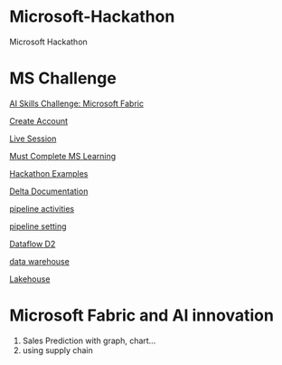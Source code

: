 # Microsoft-Hackathon
Microsoft Hackathon

# MS Challenge

   [AI Skills Challenge: Microsoft Fabric](https://aka.ms/challenge/fabric?wt.mc_id=aisc25_fabrichack_multichannel_azdata_csadai)
   
   [Create Account](https://www.microsoft.com/en-us/microsoft-fabric/getting-started)

   [Live Session](https://developer.microsoft.com/en-us/reactor/series/S-1393/)

   [Must Complete MS Learning](https://learn.microsoft.com/en-us/training/topics/event-challenges?tabs=azure-ai)

   [Hackathon Examples](https://devpost.com/software/autosight-evckf2)

   [Delta Documentation](https://docs.delta.io/latest/index.html)

   [pipeline activities](https://learn.microsoft.com/en-us/fabric/data-factory/activity-overview)

   [pipeline setting](https://microsoftlearning.github.io/mslearn-fabric/Instructions/Labs/04-ingest-pipeline.html)

   [Dataflow D2](https://microsoftlearning.github.io/mslearn-fabric/Instructions/Labs/05-dataflows-gen2.html#create-a-workspace)

   [data warehouse](https://microsoftlearning.github.io/mslearn-fabric/Instructions/Labs/06-data-warehouse.html)

   [Lakehouse](https://microsoftlearning.github.io/mslearn-fabric/Instructions/Labs/03b-medallion-lakehouse.html)

   

# Microsoft Fabric and AI innovation

1. Sales Prediction with  graph, chart...
2. using supply chain

